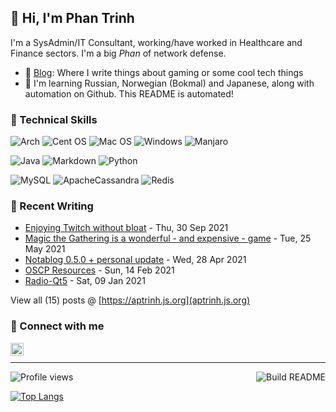 ## 👋 Hi, I'm Phan Trinh

I'm a SysAdmin/IT Consultant, working/have worked in Healthcare and Finance sectors. I'm a big *Phan* of network defense.

- 📝 [Blog](https://aptrinh.js.org/): Where I write things about gaming or some cool tech things    
- 🌱 I'm learning Russian, Norwegian (Bokmal) and Japanese, along with automation on Github. This README is automated!

### 💼 Technical Skills
![Arch](https://img.shields.io/badge/OS-Arch%20Linux-informational?logo=arch-linux&style=flat) 
![Cent OS](https://img.shields.io/badge/OS-CentOS-002260?style=flat&logo=centos) 
![Mac OS](https://img.shields.io/badge/OS-macOS-000000?style=flat&logo=macos) 
![Windows](https://img.shields.io/badge/OS-Windows-0078D6?style=flat&logo=windows) 
![Manjaro](https://img.shields.io/badge/OS-Manjaro-35BF5C?style=flat&logo=Manjaro)

![Java](https://img.shields.io/badge/Lang-Java-%23ED8B00.svg?style=flat&logo=java) 
![Markdown](https://img.shields.io/badge/Lang-Markdown-%23000000.svg?style=flat&logo=markdown) 
![Python](https://img.shields.io/badge/Lang-Python-3670A0?style=flat&logo=python)

![MySQL](https://img.shields.io/badge/DB-mySQL-%2300f.svg?style=flat&logo=mysql) 
![ApacheCassandra](https://img.shields.io/badge/DB-Cassandra-%231287B1.svg?style=flat&logo=apache-cassandra) 
![Redis](https://img.shields.io/badge/DB-Redis-%23DD0031.svg?style=flat&logo=redis)

### 📝 Recent Writing

<!-- writing starts -->
* [Enjoying Twitch without bloat](https://aptrinh.js.org/twitch-lightweight.html) - Thu, 30 Sep 2021
* [Magic the Gathering is a wonderful - and expensive - game](https://aptrinh.js.org/mtg-is-wonderful.html) - Tue, 25 May 2021
* [Notablog 0.5.0 + personal update](https://aptrinh.js.org/notablog-050.html) - Wed, 28 Apr 2021
* [OSCP Resources](https://aptrinh.js.org/oscp-links.html) - Sun, 14 Feb 2021
* [Radio-Qt5](https://aptrinh.js.org/radio-qt5.html) - Sat, 09 Jan 2021
<!-- writing ends -->

View all (<!-- writing_count starts -->15<!-- writing_count ends -->) posts @ [https://aptrinh.js.org](aptrinh.js.org)

### 🤝 Connect with me
<a href="https://www.linkedin.com/in/anhphantrinh/"><img align="left" src="https://www.svgrepo.com/show/157006/linkedin.svg" alt="Phan Trinh | LinkedIn" width="21px"/></a>
</br>

---

<!--Thanks https://github.com/eugeneyan/eugeneyan/blob/master/README.md -->

![Profile views](https://gpvc.arturio.dev/aptrinh)<a href="https://github.com/aptrinh/aptrinh/actions"><img src="https://github.com/aptrinh/aptrinh/actions/workflows/README-build.yml/badge.svg" align="right" alt="Build README"></a>

[![Top Langs](https://github-readme-stats.vercel.app/api/top-langs/?username=aptrinh&layout=compact&theme=gruvbox_light&locale=ja)](https://github.com/anuraghazra/github-readme-stats)
